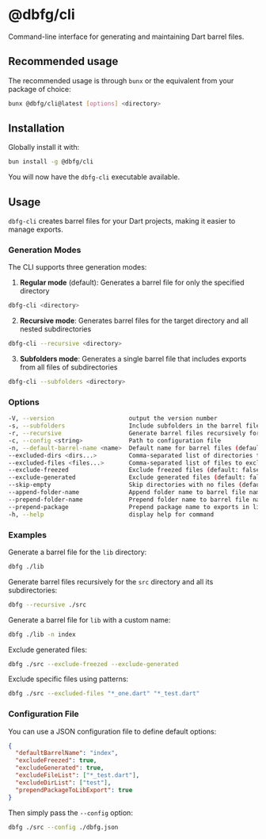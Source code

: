 # @dbfg/cli

Command-line interface for generating and maintaining Dart barrel files.

## Recommended usage

The recommended usage is through `bunx` or the equivalent from your package of
choice:

```sh
bunx @dbfg/cli@latest [options] <directory>
```

## Installation

Globally install it with:

```sh
bun install -g @dbfg/cli
```

You will now have the `dbfg-cli` executable available.

## Usage

`dbfg-cli` creates barrel files for your Dart projects, making it easier to manage exports.

### Generation Modes

The CLI supports three generation modes:

1. **Regular mode** (default): Generates a barrel file for only the specified directory

```sh
dbfg-cli <directory>
```

2. **Recursive mode**: Generates barrel files for the target directory and all
   nested subdirectories

```sh
dbfg-cli --recursive <directory>
```

3. **Subfolders mode**: Generates a single barrel file that includes exports
   from all files of subdirectories

```sh
dbfg-cli --subfolders <directory>
```

### Options

```sh
-V, --version                     output the version number
-s, --subfolders                  Include subfolders in the barrel file
-r, --recursive                   Generate barrel files recursively for all nested directories
-c, --config <string>             Path to configuration file
-n, --default-barrel-name <name>  Default name for barrel files (default: "")
--excluded-dirs <dirs...>         Comma-separated list of directories to exclude (default: [])
--excluded-files <files...>       Comma-separated list of files to exclude (default: [])
--exclude-freezed                 Exclude freezed files (default: false)
--exclude-generated               Exclude generated files (default: false)
--skip-empty                      Skip directories with no files (default: false)
--append-folder-name              Append folder name to barrel file name (default: false)
--prepend-folder-name             Prepend folder name to barrel file name (default: false)
--prepend-package                 Prepend package name to exports in lib folder (default: false)
-h, --help                        display help for command
```

### Examples

Generate a barrel file for the `lib` directory:

```sh
dbfg ./lib
```

Generate barrel files recursively for the `src` directory and all its
subdirectories:

```sh
dbfg --recursive ./src
```

Generate a barrel file for `lib` with a custom name:

```sh
dbfg ./lib -n index
```

Exclude generated files:

```sh
dbfg ./src --exclude-freezed --exclude-generated
```

Exclude specific files using patterns:

```sh
dbfg ./src --excluded-files "*_one.dart" "*_test.dart"
```

### Configuration File

You can use a JSON configuration file to define default options:

```json
{
  "defaultBarrelName": "index",
  "excludeFreezed": true,
  "excludeGenerated": true,
  "excludeFileList": ["*_test.dart"],
  "excludeDirList": ["test"],
  "prependPackageToLibExport": true
}
```

Then simply pass the `--config` option:

```sh
dbfg ./src --config ./dbfg.json
```
